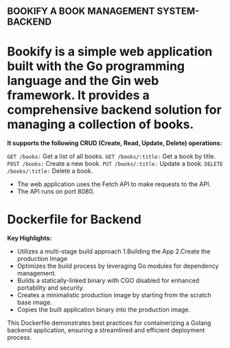 ## BOOKIFY A BOOK MANAGEMENT SYSTEM- BACKEND

# Bookify is a simple web application built with the Go programming language and the Gin web framework. It provides a comprehensive backend solution for managing a collection of books. 

**It supports the following CRUD (Create, Read, Update, Delete) operations:**

```GET /books:```             Get a list of all books.
```GET /books/:title:```      Get a book by title.
```POST /books:```            Create a new book.
```PUT /books/:title:```      Update a book.
```DELETE /books/:title:```   Delete a book.

* The web application uses the Fetch API to make requests to the API.
* The API runs on port 8080.

# Dockerfile for Backend

**Key Highlights:**

* Utilizes a multi-stage build approach 1.Building the App 2.Create the production Image
* Optimizes the build process by leveraging Go modules for dependency management.
* Builds a statically-linked binary with CGO disabled for enhanced portability and security.
* Creates a minimalistic production image by starting from the scratch base image.
* Copies the built application binary into the production image.


This Dockerfile demonstrates best practices for containerizing a Golang backend application, ensuring a streamlined and efficient deployment process.